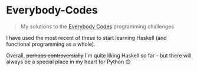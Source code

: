 # Everybody-Codes

> My solutions to the [Everybody Codes](https://everybody.codes) programming challenges

I have used the most recent of these to start learning Haskell (and functional programming as a whole).

Overall, ~~perhaps controversially~~ I'm quite liking Haskell so far - but there will always be a special place in my heart for Python :blush:
